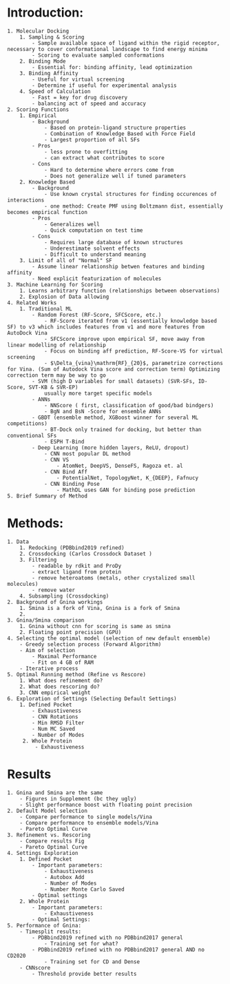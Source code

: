 # Introduction:
	1. Molecular Docking
		1. Sampling & Scoring
			- Sample available space of ligand within the rigid receptor, necessary to cover conformational landscape to find energy minima
			- Scoring to evaluate sampled conformations
		2. Binding Mode
			- Essential for: binding affinity, lead optimization
		3. Binding Affinity
			- Useful for virtual screening
			- Determine if useful for experimental analysis
		4. Speed of Calculation
			- Fast = key for drug discovery
			- balancing act of speed and accuracy
	2. Scoring Functions
		1. Empirical
			- Background
				- Based on protein-ligand structure properties
				- Combination of Knowledge Based with Force Field
                - Largest proportion of all SFs
			- Pros
				- less prone to overfitting
				- can extract what contributes to score
			- Cons
				- Hard to determine where errors come from
				- Does not generalize well if tuned parameters
		2. Knowledge Based
			- Background
				- Use known crystal structures for finding occurences of interactions
				- one method: Create PMF using Boltzmann dist, essentially becomes empirical function
			- Pros
				- Generalizes well
				- Quick computation on test time
			- Cons
				- Requires large database of known structures
				- Underestimate solvent effects
				- Difficult to understand meaning
		3. Limit of all of "Normal" SF
            - Assume linear relationship betwen features and binding affinity
            - Need explicit featurization of molecules
	3. Machine Learning for Scoring
		1. Learns arbitrary function (relationships between observations)
		2. Explosion of Data allowing
	4. Related Works
        1. Traditional ML
            - Random Forest (RF-Score, SFCScore, etc.)
                - RF-Score iterated from v1 (essentially knowledge based SF) to v3 which includes features from v1 and more features from AutoDock Vina
                - SFCScore improve upon empirical SF, move away from linear modelling of relationship
                - Focus on binding aff prediction, RF-Score-VS for virtual screening
                - $\Delta_{vina}\mathrm{RF}_{20}$, parametrize corrections for Vina. (Sum of Autodock Vina score and correction term) Optimizing correction term may be way to go
            - SVM (high D variables for small datasets) (SVR-SFs, ID-Score, SVT-KB & SVR-EP)
                usually more target specific models
            - ANNs
                - NNScore ( first, classification of good/bad bindgers)
                - BgN and BsN -Score for ensemble ANNs
            - GBDT (ensemble method, XGBoost winner for several ML competitions)
                - BT-Dock only trained for docking, but better than conventional SFs
                - ESPH T-Bind
            - Deep Learning (more hidden layers, ReLU, dropout)
                - CNN most popular DL method
                - CNN VS
                    - AtomNet, DeepVS, DenseFS, Ragoza et. al
                - CNN Bind Aff
                    - PotentialNet, TopologyNet, K_{DEEP}, Fafnucy
                - CNN Binding Pose
                    - MathDL uses GAN for binding pose prediction
	5. Brief Summary of Method


# Methods:
    1. Data
        1. Redocking (PDBbind2019 refined)
        2. Crossdocking (Carlos Crossdock Dataset )
        3. Filtering
            - readable by rdkit and ProDy
            - extract ligand from protein
            - remove heteroatoms (metals, other crystalized small molecules) 
            - remove water
        4. Subsampling (Crossdocking)
	2. Background of Gnina workings
        1. Smina is a fork of Vina, Gnina is a fork of Smina
        2. 
    3. Gnina/Smina comparison
        1. Gnina without cnn for scoring is same as smina
        2. Floating point precision (GPU)
    4. Selecting the optimal model (selection of new default ensemble)
        - Greedy selection process (Forward Algorithm)
        - Aim of selection
            - Maximal Performance
            - Fit on 4 GB of RAM
        - Iterative process
    5. Optimal Running method (Refine vs Rescore)
        1. What does refinement do?
        2. What does rescoring do?
        3. CNN empirical weight
    6. Exploration of Settings (Selecting Default Settings)
        1. Defined Pocket
            - Exhaustiveness 
            - CNN Rotations 
            - Min RMSD Filter 
            - Num MC Saved 
            - Number of Modes
         2. Whole Protein
             - Exhaustiveness
# Results
    1. Gnina and Smina are the same
        - Figures in Supplement (bc they ugly)
        - Slight performance boost with floating point precision
    2. Default Model selection
        - Compare performance to single models/Vina
        - Compare performance to ensemble models/Vina
        - Pareto Optimal Curve
    3. Refinement vs. Rescoring
        - Compare results Fig
        - Pareto Optimal Curve
    4. Settings Exploration
        1. Defined Pocket
            - Important parameters:
                - Exhaustiveness
                - Autobox Add
                - Number of Modes
                - Number Monte Carlo Saved
            - Optimal settings
        2. Whole Protein
            - Important parameters:
                - Exhaustiveness
            - Optimal Settings:
    5. Performance of Gnina:
        - Timesplit results:
            - PDBbind2019 refined with no PDBbind2017 general
                - Training set for what?
            - PDBbind2019 refined with no PDBbind2017 general AND no CD2020
                - Training set for CD and Dense
        - CNNscore
            - Threshold provide better results
